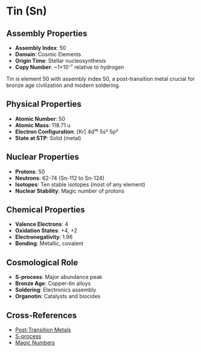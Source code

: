 # Tin (Sn)

## Assembly Properties
- **Assembly Index**: 50
- **Domain**: Cosmic Elements
- **Origin Time**: Stellar nucleosynthesis
- **Copy Number**: ~1×10⁻⁷ relative to hydrogen

Tin is element 50 with assembly index 50, a post-transition metal crucial for bronze age civilization and modern soldering.

## Physical Properties
- **Atomic Number**: 50
- **Atomic Mass**: 118.71 u
- **Electron Configuration**: [Kr] 4d¹⁰ 5s² 5p²
- **State at STP**: Solid (metal)

## Nuclear Properties
- **Protons**: 50
- **Neutrons**: 62-74 (Sn-112 to Sn-124)
- **Isotopes**: Ten stable isotopes (most of any element)
- **Nuclear Stability**: Magic number of protons

## Chemical Properties
- **Valence Electrons**: 4
- **Oxidation States**: +4, +2
- **Electronegativity**: 1.96
- **Bonding**: Metallic, covalent

## Cosmological Role
- **S-process**: Major abundance peak
- **Bronze Age**: Copper-tin alloys
- **Soldering**: Electronics assembly
- **Organotin**: Catalysts and biocides

## Cross-References
- [Post-Transition Metals](/domains/cosmic/elements/post_transition_metals.md)
- [S-process](/domains/cosmic/processes/s_process.md)
- [Magic Numbers](/domains/cosmic/nuclear/magic_numbers.md)